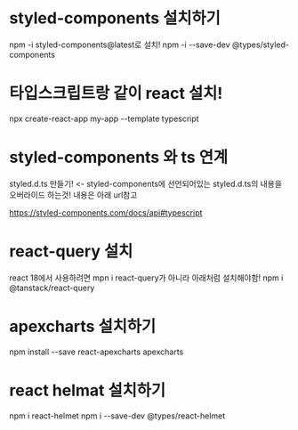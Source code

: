 # styled-components 설치하기

npm -i styled-components@latest로 설치!
npm -i --save-dev @types/styled-components

# 타입스크립트랑 같이 react 설치!

npx create-react-app my-app --template typescript

# styled-components 와 ts 연계

styled.d.ts 만들기! <- styled-components에 선언되어있는 styled.d.ts의 내용을 오버라이드 하는것!
내용은 아래 url참고

https://styled-components.com/docs/api#typescript

# react-query 설치

react 18에서 사용하려면 mpn i react-query가 아니라 아래처럼 설치해야함!
npm i @tanstack/react-query

# apexcharts 설치하기

npm install --save react-apexcharts apexcharts

# react helmat 설치하기

npm i react-helmet
npm i --save-dev @types/react-helmet
